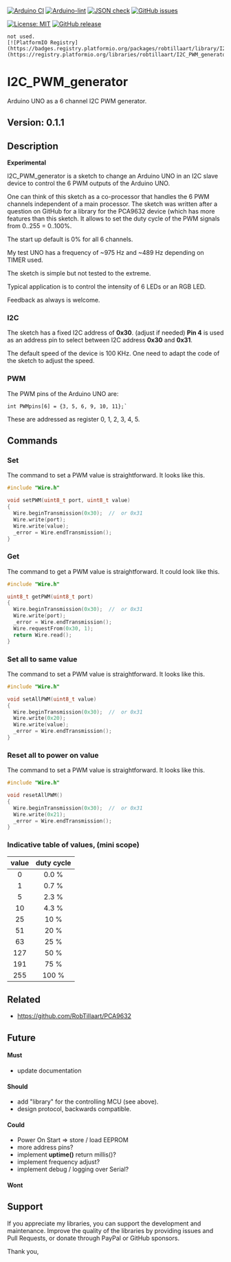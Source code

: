 
[![Arduino CI](https://github.com/RobTillaart/I2C_PWM_generator/workflows/Arduino%20CI/badge.svg)](https://github.com/marketplace/actions/arduino_ci)
[![Arduino-lint](https://github.com/RobTillaart/I2C_PWM_generator/actions/workflows/arduino-lint.yml/badge.svg)](https://github.com/RobTillaart/I2C_PWM_generator/actions/workflows/arduino-lint.yml)
[![JSON check](https://github.com/RobTillaart/I2C_PWM_generator/actions/workflows/jsoncheck.yml/badge.svg)](https://github.com/RobTillaart/I2C_PWM_generator/actions/workflows/jsoncheck.yml)
[![GitHub issues](https://img.shields.io/github/issues/RobTillaart/I2C_PWM_generator.svg)](https://github.com/RobTillaart/I2C_PWM_generator/issues)

[![License: MIT](https://img.shields.io/badge/license-MIT-green.svg)](https://github.com/RobTillaart/I2C_PWM_generator/blob/master/LICENSE)
[![GitHub release](https://img.shields.io/github/release/RobTillaart/I2C_PWM_generator.svg?maxAge=3600)](https://github.com/RobTillaart/I2C_PWM_generator/releases)

```
not used.
[![PlatformIO Registry](https://badges.registry.platformio.org/packages/robtillaart/library/I2C_PWM_generator.svg)](https://registry.platformio.org/libraries/robtillaart/I2C_PWM_generator)
```

# I2C_PWM_generator

Arduino UNO as a 6 channel I2C PWM generator.


## Version: 0.1.1

## Description

**Experimental**

I2C_PWM_generator is a sketch to change an Arduino UNO in an I2C slave device
to control the 6 PWM outputs of the Arduino UNO.

One can think of this sketch as a co-processor that handles the 6 PWM channels
independent of a main processor. The sketch was written after a question on GitHub
for a library for the PCA9632 device (which has more features than this sketch.
It allows to set the duty cycle of the PWM signals from 0..255 = 0..100%.

The start up default is 0% for all 6 channels.

My test UNO has a frequency of ~975 Hz and ~489 Hz depending on TIMER used.

The sketch is simple but not tested to the extreme.

Typical application is to control the intensity of 6 LEDs or an RGB LED.

Feedback as always is welcome.


### I2C

The sketch has a fixed I2C address of **0x30**. (adjust if needed)
**Pin 4** is used as an address pin to select between I2C address **0x30** and **0x31**.

The default speed of the device is 100 KHz.
One need to adapt the code of the sketch to adjust the speed.


### PWM

The PWM pins of the Arduino UNO are:

```
int PWMpins[6] = {3, 5, 6, 9, 10, 11};`
```

These are addressed as register 0, 1, 2, 3, 4, 5.


## Commands


### Set

The command to set a PWM value is straightforward.
It looks like this.

```cpp
#include "Wire.h"

void setPWM(uint8_t port, uint8_t value)
{
  Wire.beginTransmission(0x30);  //  or 0x31
  Wire.write(port);
  Wire.write(value);
  _error = Wire.endTransmission();
}
```

### Get

The command to get a PWM value is straightforward.
It could look like this.

```cpp
#include "Wire.h"

uint8_t getPWM(uint8_t port)
{
  Wire.beginTransmission(0x30);  //  or 0x31
  Wire.write(port);
  _error = Wire.endTransmission();
  Wire.requestFrom(0x30, 1);
  return Wire.read();
}
```

### Set all to same value

The command to set a PWM value is straightforward.
It looks like this.

```cpp
#include "Wire.h"

void setAllPWM(uint8_t value)
{
  Wire.beginTransmission(0x30);  //  or 0x31
  Wire.write(0x20);
  Wire.write(value);
  _error = Wire.endTransmission();
}
```

### Reset all to power on value

The command to set a PWM value is straightforward.
It looks like this.

```cpp
#include "Wire.h"

void resetAllPWM()
{
  Wire.beginTransmission(0x30);  //  or 0x31
  Wire.write(0x21);
  _error = Wire.endTransmission();
}
```


### Indicative table of values, (mini scope)

|  value  |  duty cycle  |
|:-------:|:------------:|
|    0    |    0.0 %     |
|    1    |    0.7 %     |
|    5    |    2.3 %     |
|   10    |    4.3 %     |
|   25    |     10 %     |
|   51    |     20 %     |
|   63    |     25 %     |
|  127    |     50 %     |
|  191    |     75 %     |
|  255    |    100 %     |


## Related

- https://github.com/RobTillaart/PCA9632


## Future

#### Must

- update documentation

#### Should

- add "library" for the controlling MCU (see above).
- design protocol, backwards compatible.


#### Could

- Power On Start => store / load EEPROM
- more address pins?
- implement **uptime()** return millis()?
- implement frequency adjust?
- implement debug / logging over Serial?


#### Wont


## Support

If you appreciate my libraries, you can support the development and maintenance.
Improve the quality of the libraries by providing issues and Pull Requests, or
donate through PayPal or GitHub sponsors.

Thank you,

